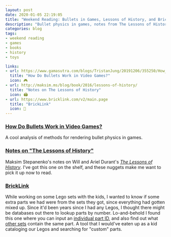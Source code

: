 ```yaml
---
layout: post
date: 2020-01-05 22:19:05
title: "Weekend Reading: Bullets in Games, Lessons of History, and BrickLink"
description: "Bullet physics in games, notes from The Lessons of History, and BrickLink's Lego database."
categories: blog
tags:
- weekend reading
- games
- books
- history
- toys

links:
- url: https://www.gamasutra.com/blogs/TristanJung/20191206/355250/How_Do_Bullets_Work_in_Video_Games.php
  title: "How Do Bullets Work in Video Games?"
  icon: 🎮
- url: http://maksim.ms/blog/book/2016/lessons-of-history/
  title: "Notes on The Lessons of History"
  icon: 🏟
- url: https://www.bricklink.com/v2/main.page
  title: "BrickLink"
  icon: 🧱
---
```


### [How Do Bullets Work in Video Games?](https://www.gamasutra.com/blogs/TristanJung/20191206/355250/How_Do_Bullets_Work_in_Video_Games.php "How Do Bullets Work in Video Games?")

A cool analysis of methods for rendering bullet physics in games.

### [Notes on "The Lessons of History"](http://maksim.ms/blog/book/2016/lessons-of-history/ "Notes on The Lessons of History")

Maksim Stepanenko's notes on Will and Ariel Durant's _[The Lessons of History](https://www.goodreads.com/book/show/174713.The_Lessons_of_History "The Lessons of History")_. I've got this one on the shelf, and these nuggets make me want to pick it up now to read.

### [BrickLink](https://www.bricklink.com/v2/main.page "BrickLink")

While working on some Lego sets with the kids, I wanted to know if some extra parts we had were from the sets they got, since everything had gotten mixed up. Since it'd been years since I had any Legos, I thought there might be databases out there to lookup parts by number. Lo-and-behold I found this one where you can input an [individual part ID](https://www.bricklink.com/v2/catalog/catalogitem.page?P=3795&idColor=34#T=C&C=34 "BrickLink part"), and also find out what [other sets](https://www.bricklink.com/v2/catalog/catalogitem.page?S=41188-1#T=S "BrickLink set") contain the same part. A tool that I would've eaten up as a kid cataloging our Legos and searching for "custom" parts.
